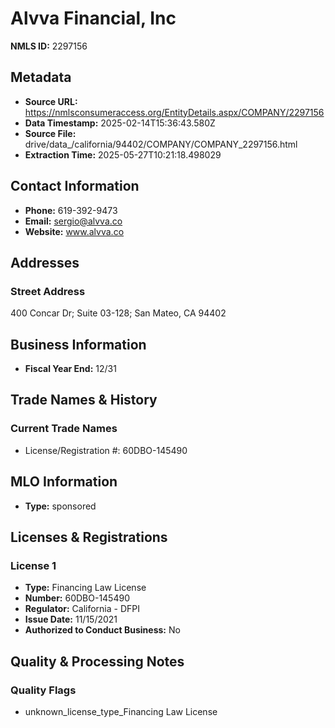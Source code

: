 # Alvva Financial, Inc

**NMLS ID:** 2297156

## Metadata
- **Source URL:** https://nmlsconsumeraccess.org/EntityDetails.aspx/COMPANY/2297156
- **Data Timestamp:** 2025-02-14T15:36:43.580Z
- **Source File:** drive/data_/california/94402/COMPANY/COMPANY_2297156.html
- **Extraction Time:** 2025-05-27T10:21:18.498029

## Contact Information
- **Phone:** 619-392-9473
- **Email:** sergio@alvva.co
- **Website:** www.alvva.co

## Addresses
### Street Address
400 Concar Dr; Suite 03-128; San Mateo, CA 94402

## Business Information
- **Fiscal Year End:** 12/31

## Trade Names & History
### Current Trade Names
- License/Registration #: 60DBO-145490

## MLO Information
- **Type:** sponsored

## Licenses & Registrations

### License 1
- **Type:** Financing Law License
- **Number:** 60DBO-145490
- **Regulator:** California - DFPI
- **Issue Date:** 11/15/2021
- **Authorized to Conduct Business:** No

## Quality & Processing Notes
### Quality Flags
- unknown_license_type_Financing Law License

